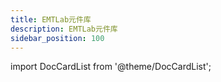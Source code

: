 ```yaml
---
title: EMTLab元件库
description: EMTLab元件库
sidebar_position: 100
---
```


import DocCardList from '@theme/DocCardList';

<DocCardList />